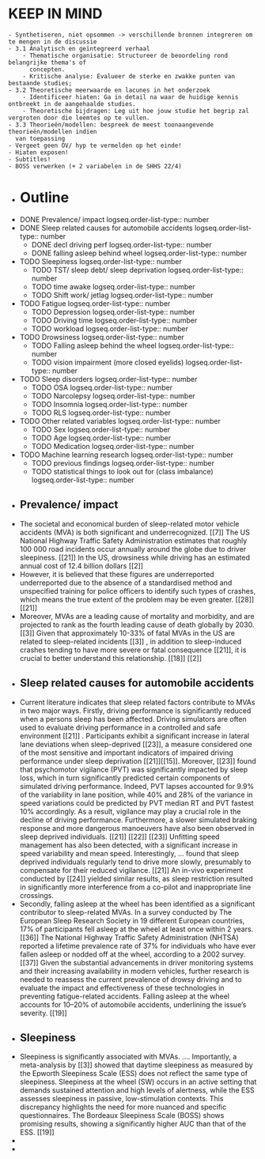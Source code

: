 # KEEP IN MIND
	- Synthetiseren, niet opsommen -> verschillende bronnen integreren om te mengen in de discussie
	- 3.1 Analytisch en geïntegreerd verhaal
		- Thematische organisatie: Structureer de beoordeling rond belangrijke thema's of
		  concepten.
		- Kritische analyse: Evalueer de sterke en zwakke punten van bestaande studies;
	- 3.2 Theoretische meerwaarde en lacunes in het onderzoek
		- Identificeer hiaten: Ga in detail na waar de huidige kennis ontbreekt in de aangehaalde studies.
		- Theoretische bijdragen: Leg uit hoe jouw studie het begrip zal vergroten door die leemtes op te vullen.
	- 3.3 Theorieën/modellen: bespreek de meest toonaangevende theorieën/modellen indien
	  van toepassing
	- Vergeet geen OV/ hyp te vermelden op het einde!
	- Hiaten exposen!
	- Subtitles!
	- BOSS verwerken (+ 2 variabelen in de SHHS 22/4)
- # Outline
- DONE Prevalence/ impact
  logseq.order-list-type:: number
- DONE Sleep related causes for automobile accidents 
  logseq.order-list-type:: number
	- DONE decl driving perf
	  logseq.order-list-type:: number
	- DONE falling asleep behind wheel
	  logseq.order-list-type:: number
- TODO Sleepiness
  logseq.order-list-type:: number
	- TODO TST/ sleep debt/ sleep deprivation
	  logseq.order-list-type:: number
	- TODO time awake
	  logseq.order-list-type:: number
	- TODO Shift work/ jetlag
	  logseq.order-list-type:: number
- TODO Fatigue
  logseq.order-list-type:: number
	- TODO Depression
	  logseq.order-list-type:: number
	- TODO Driving time
	  logseq.order-list-type:: number
	- TODO workload
	  logseq.order-list-type:: number
- TODO Drowsiness
  logseq.order-list-type:: number
	- TODO Falling asleep behind the wheel
	  logseq.order-list-type:: number
	- TODO vision impairment (more closed eyelids)
	  logseq.order-list-type:: number
- TODO Sleep disorders
  logseq.order-list-type:: number
	- TODO OSA
	  logseq.order-list-type:: number
	- TODO Narcolepsy
	  logseq.order-list-type:: number
	- TODO Insomnia
	  logseq.order-list-type:: number
	- TODO RLS
	  logseq.order-list-type:: number
- TODO Other related variables
  logseq.order-list-type:: number
	- TODO Sex
	  logseq.order-list-type:: number
	- TODO Age
	  logseq.order-list-type:: number
	- TODO Medication
	  logseq.order-list-type:: number
- TODO Machine learning research
  logseq.order-list-type:: number
	- TODO previous findings
	  logseq.order-list-type:: number
	- TODO statistical things to look out for (class imbalance)
	  logseq.order-list-type:: number
- ## Prevalence/ impact
- The societal and economical burden of sleep-related motor vehicle accidents (MVA) is both significant and underrecognized. [[7]] The US National Highway Traffic Safety Administration estimates that roughly 100 000 road incidents occur annually around the globe due to driver sleepiness. [[21]] In the US, drowsiness while driving has an estimated annual cost of 12.4 billion dollars [[2]]
- However, it is believed that these figures are underreported underreported due to the absence of a standardised method and unspecified training for police officers to identify such types of crashes, which means the true extent of the problem may be even greater. [[28]] [[21]]
- Moreover, MVAs are a leading cause of mortality and morbidity, and are projected to rank as the fourth leading cause of death globally by 2030. [[3]] Given that approximately 10-33% of fatal MVAs in the US are related to sleep-related incidents [[3]] , in addition to sleep-induced crashes tending to have more severe or fatal consequence [[21]], it is crucial to better understand this relationship. [[18]] [[2]]
- ## Sleep related causes for automobile accidents
- Current literature indicates that sleep related factors contribute to MVAs in two major ways. Firstly, driving performance is significantly reduced when a persons sleep has been affected. Driving simulators are often used to evaluate driving performance in a controlled and safe environment [[21]] . Participants exhibit a significant increase in lateral lane deviations when sleep-deprived [[23]], a measure considered one of the most sensitive and important indicators of impaired driving performance under sleep deprivation [[21]][[15]]. Moreover, [[23]] found that psychomotor vigilance (PVT) was significantly impacted by sleep loss, which in turn significantly predicted certain components of simulated driving performance. Indeed, PVT lapses accounted for 9.9% of the variability in lane position, while 40% and 28% of the variance in speed variations could be predicted by PVT median RT and PVT fastest 10% accordingly. As a result, vigilance may play a crucial role in the decline of driving performance. Furthermore, a slower simulated braking response and more dangerous manoeuvers have also been observed in sleep deprived individuals. [[21]] [[22]] [[23]] Unfitting speed management has also been detected, with a significant increase in speed variability and mean speed. Interestingly, ... found that  sleep deprived individuals regularly tend to drive more slowly, presumably to compensate for their reduced vigilance. [[21]] An in-vivo experiment conducted by [[24]] yielded similar results, as sleep restriction resulted in significantly more interference from a co-pilot and inappropriate line crossings.
- Secondly, falling asleep at the wheel has been identified as a significant contributor to sleep-related MVAs. In a survey conducted by The European Sleep Research Society in 19 different European countries, 17% of participants fell asleep at the wheel at least once within 2 years. [[36]] The National Highway Traffic Safety Administration (NHTSA) reported a lifetime prevalence rate of 37% for individuals who have ever fallen asleep or nodded off at the wheel, according to a 2002 survey. [[37]] Given the substantial advancements in driver monitoring systems and their increasing availability in modern vehicles, further research is needed to reassess the current prevalence of drowsy driving and to evaluate the impact and effectiveness of these technologies in preventing fatigue-related accidents. Falling asleep at the wheel accounts for 10–20% of automobile accidents, underlining the issue’s severity. [[19]]
- ## Sleepiness
- Sleepiness is significantly associated with MVAs. .... Importantly, a meta-analysis by [[3]] showed that daytime sleepiness as measured by the Epworth Sleepiness Scale (ESS) does not reflect the same type of sleepiness. Sleepiness at the wheel (SW) occurs in an active setting that demands sustained attention and high levels of alertness, while the ESS assesses sleepiness in passive, low-stimulation contexts. This discrepancy highlights the need for more nuanced and specific questionnaires. The Bordeaux Sleepiness Scale (BOSS) shows promising results, showing a significantly higher AUC than that of the ESS. [[19]]
-
-